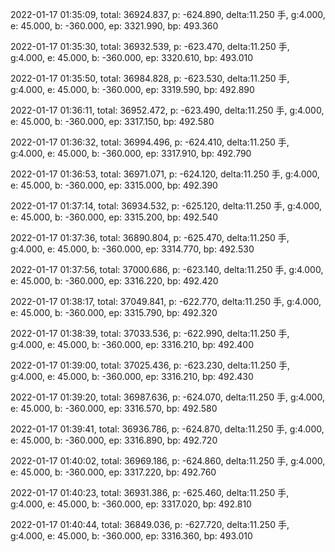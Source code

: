 2022-01-17 01:35:09, total: 36924.837, p: -624.890, delta:11.250 手, g:4.000, e: 45.000, b: -360.000, ep: 3321.990, bp: 493.360

2022-01-17 01:35:30, total: 36932.539, p: -623.470, delta:11.250 手, g:4.000, e: 45.000, b: -360.000, ep: 3320.610, bp: 493.010

2022-01-17 01:35:50, total: 36984.828, p: -623.530, delta:11.250 手, g:4.000, e: 45.000, b: -360.000, ep: 3319.590, bp: 492.890

2022-01-17 01:36:11, total: 36952.472, p: -623.490, delta:11.250 手, g:4.000, e: 45.000, b: -360.000, ep: 3317.150, bp: 492.580

2022-01-17 01:36:32, total: 36994.496, p: -624.410, delta:11.250 手, g:4.000, e: 45.000, b: -360.000, ep: 3317.910, bp: 492.790

2022-01-17 01:36:53, total: 36971.071, p: -624.120, delta:11.250 手, g:4.000, e: 45.000, b: -360.000, ep: 3315.000, bp: 492.390

2022-01-17 01:37:14, total: 36934.532, p: -625.120, delta:11.250 手, g:4.000, e: 45.000, b: -360.000, ep: 3315.200, bp: 492.540

2022-01-17 01:37:36, total: 36890.804, p: -625.470, delta:11.250 手, g:4.000, e: 45.000, b: -360.000, ep: 3314.770, bp: 492.530

2022-01-17 01:37:56, total: 37000.686, p: -623.140, delta:11.250 手, g:4.000, e: 45.000, b: -360.000, ep: 3316.220, bp: 492.420

2022-01-17 01:38:17, total: 37049.841, p: -622.770, delta:11.250 手, g:4.000, e: 45.000, b: -360.000, ep: 3315.790, bp: 492.320

2022-01-17 01:38:39, total: 37033.536, p: -622.990, delta:11.250 手, g:4.000, e: 45.000, b: -360.000, ep: 3316.210, bp: 492.400

2022-01-17 01:39:00, total: 37025.436, p: -623.230, delta:11.250 手, g:4.000, e: 45.000, b: -360.000, ep: 3316.210, bp: 492.430

2022-01-17 01:39:20, total: 36987.636, p: -624.070, delta:11.250 手, g:4.000, e: 45.000, b: -360.000, ep: 3316.570, bp: 492.580

2022-01-17 01:39:41, total: 36936.786, p: -624.870, delta:11.250 手, g:4.000, e: 45.000, b: -360.000, ep: 3316.890, bp: 492.720

2022-01-17 01:40:02, total: 36969.186, p: -624.860, delta:11.250 手, g:4.000, e: 45.000, b: -360.000, ep: 3317.220, bp: 492.760

2022-01-17 01:40:23, total: 36931.386, p: -625.460, delta:11.250 手, g:4.000, e: 45.000, b: -360.000, ep: 3317.020, bp: 492.810

2022-01-17 01:40:44, total: 36849.036, p: -627.720, delta:11.250 手, g:4.000, e: 45.000, b: -360.000, ep: 3316.360, bp: 493.010